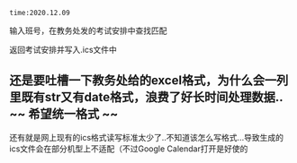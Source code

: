 `time:2020.12.09`

输入班号，在教务处发的考试安排中查找匹配

返回考试安排并写入.ics文件中

还是要吐槽一下教务处给的excel格式，为什么会一列里既有str又有date格式，浪费了好长时间处理数据..
~~ 希望统一格式 ~~
-----
还有就是网上现有的ics格式读写标准太少了..不知道该怎么写格式...导致生成的ics文件会在部分机型上不适配（不过Google Calendar打开是好使的



